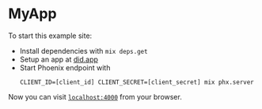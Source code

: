 # MyApp

To start this example site:

- Install dependencies with `mix deps.get`
- Setup an app at [did.app](https://did.app)
- Start Phoenix endpoint with
  ```
  CLIENT_ID=[client_id] CLIENT_SECRET=[client_secret] mix phx.server
  ```

Now you can visit [`localhost:4000`](http://localhost:4000) from your browser.
